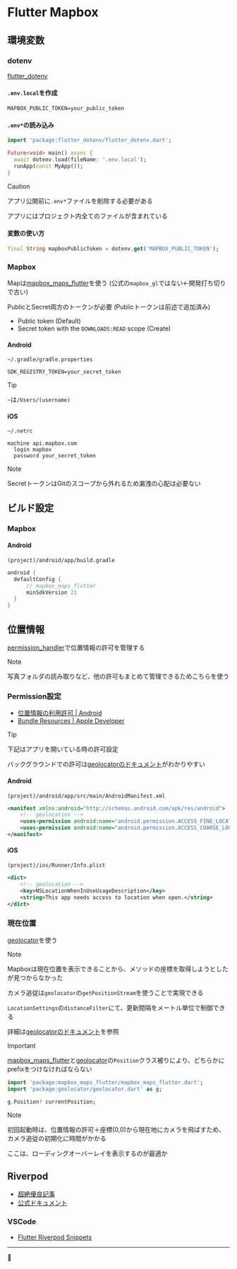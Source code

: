 # Flutter Mapbox

## 環境変数

### dotenv

[flutter_dotenv](https://pub.dev/packages/flutter_dotenv)

#### `.env.local`を作成

```shell
MAPBOX_PUBLIC_TOKEN=your_public_token
```

#### `.env*`の読み込み

```dart
import 'package:flutter_dotenv/flutter_dotenv.dart';

Future<void> main() async {
  await dotenv.load(fileName: '.env.local');
  runApp(const MyApp());
}
```

> [!CAUTION]
>
> アプリ公開前に`.env*`ファイルを削除する必要がある
>
> アプリにはプロジェクト内全てのファイルが含まれている

#### 変数の使い方

```dart
final String mapboxPublicToken = dotenv.get('MAPBOX_PUBLIC_TOKEN');
```

### Mapbox

Mapは[mapbox_maps_flutter](https://pub.dev/packages/mapbox_maps_flutter)を使う (公式の`mapbox_gl`ではない←開発打ち切りで古い)

PublicとSecret両方のトークンが必要 (Publicトークンは前述で追加済み)

- Public token (Default)
- Secret token with the `DOWNLOADS:READ` scope (Create)

#### Android

`~/.gradle/gradle.properties`

```shell
SDK_REGISTRY_TOKEN=your_secret_token
```

> [!TIP]
>
> `~`は`/Users/(username)`

#### iOS

`~/.netrc`

```shell
machine api.mapbox.com
  login mapbox
  password your_secret_token
```

> [!NOTE]
>
> SecretトークンはGitのスコープから外れるため漏洩の心配は必要ない

## ビルド設定

### Mapbox

#### Android

`(project)/android/app/build.gradle`

```groovy
android {
  defaultConfig {
      // mapbox_maps_flutter
      minSdkVersion 21
  }
}
```

## 位置情報

[permission_handler](https://pub.dev/packages/permission_handler)で位置情報の許可を管理する

> [!NOTE]
>
> 写真フォルダの読み取りなど、他の許可もまとめて管理できるためこちらを使う

### Permission設定

- [位置情報の利用許可 | Android](https://developer.android.com/training/location/permissions?hl=ja)
- [Bundle Resources | Apple Developer](https://developer.apple.com/documentation/bundleresources/information_property_list/nslocationwheninuseusagedescription)

> [!TIP]
>
> 下記はアプリを開いている時の許可設定
>
> バックグラウンドでの許可は[geolocatorのドキュメント](https://pub.dev/packages/geolocator#usage)がわかりやすい

#### Android

`(project)/android/app/src/main/AndroidManifest.xml`

```xml
<manifest xmlns:android="http://schemas.android.com/apk/res/android">
    <!-- geolocation -->
    <uses-permission android:name="android.permission.ACCESS_FINE_LOCATION" />
    <uses-permission android:name="android.permission.ACCESS_COARSE_LOCATION" />
</manifest>
```

#### iOS

`(project)/ios/Runner/Info.plist`

```xml
<dict>
	<!-- geolocation -->
	<key>NSLocationWhenInUseUsageDescription</key>
	<string>This app needs access to location when open.</string>
</dict>
```

### 現在位置

[geolocator](https://pub.dev/packages/geolocator)を使う

> [!NOTE]
>
> Mapboxは現在位置を表示できることから、メソッドの座標を取得しようとしたが見つからなかった

カメラ追従は`geolocator`の`getPositionStream`を使うことで実現できる

`LocationSettings`の`distanceFilter`にて、更新間隔をメートル単位で制御できる

詳細は[geolocatorのドキュメント](https://pub.dev/packages/geolocator#listen-to-location-updates)を参照

> [!IMPORTANT]
>
> [mapbox_maps_flutter](https://pub.dev/packages/mapbox_maps_flutter)と[geolocator](https://pub.dev/packages/geolocator)の`Position`クラス被りにより、どちらかにprefixをつけなければならない
> ```dart
> import 'package:mapbox_maps_flutter/mapbox_maps_flutter.dart';
> import 'package:geolocator/geolocator.dart' as g;
> 
> g.Position? currentPosition;
> ```

> [!NOTE]
>
> 初回起動時は、位置情報の許可＋座標(0,0)から現在地にカメラを飛ばすため、カメラ追従の初期化に時間がかかる
>
> ここは、ローディングオーバーレイを表示するのが最適か

## Riverpod

- [超絶優良記事](https://zenn.dev/norimaki0631/articles/b23a37354d3409)
- [公式ドキュメント](https://riverpod.dev/docs/introduction/getting_started)

### VSCode

- [Flutter Riverpod Snippets](https://marketplace.visualstudio.com/items?itemName=robert-brunhage.flutter-riverpod-snippets)

---

🦊
